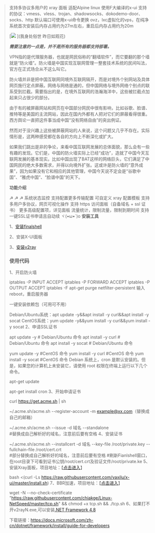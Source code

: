 > 支持多协议多用户的 xray 面板 适配Alpine linux 使用F大编译的x-ui 支持的协议：vmess、vless、trojan、shadowsocks、dokodemo-door、socks、http 默认端口可使用x-ui命令更换 ovz，lxc虚拟化的vps，在纯净系统首次安装后内存占用约为27m左右，重启后内存占用约为20m
> 
> [![](https://camo.githubusercontent.com/a7699c0b9a644e656f297368579f11324544581b279e2684c35a90fb56835ff0/68747470733a2f2f706963322e7a697975616e2e77616e672f757365722f3077302f323032342f30382f72692532305f315f5f643535396535616238393730312e6a70673f7261773d74727565) ](我身处俗世 昨日如观花)
> 
> _**需要注意的一点是，并不是所有的服务器都支持部署。**_
> 
> VPN指的是代理服务器，也就是网民俗称的“翻墙软件”，而它要翻的那个墙就是“防火墙”。防火墙是中国实现互联网管理一整套技术系统的民间叫法，官方在正式场合从不这么叫它。
> 
> 防火墙并非是把中国互联网同境外互联网隔开，而是对境外个别网站及具体网页施行定点屏蔽。网络与网络是通的，但中国网络与境外网络个别点的联系受到拦截。需要指出的是，在境外互联网的浩瀚海洋中，这些被拦截点加起来只占很少的部分。
> 
> 由于有的被屏蔽网站和网页在中国部分网民中很有影响，比如谷歌、脸谱、推特等是美国的主流网站，因此在国内外都有人把对它们的屏蔽看得很重。西方舆论一直把这件事当成中国“没有网络自由”的突出例证。
> 
> 然而对于没兴趣上这些被屏蔽网站的人来说，这个问题又几乎不存在。实际情形是，这两种感受都在各自的方向上不断深化或扩大。
> 
> 如果我们跳出是非的争论，来看中国互联网发展的总体面貌，那么会有一些有趣的发现。它们是，中国的防火墙实际上已经“成功”，造就了中国今天互联网发展的基本现实。比如中国出现了BAT这样的网络巨头，它们满足了中国网民的绝大多数需求，并得以向境外扩张。这或许是防火墙的“意外成果”，因为如果没有它和相应的其他管理，中国今天说不定会是“谷歌中国”、“雅虎中国”、“脸谱中国”的天下。
> 
> **功能介绍**
> 
> ☭	☭	☭
> 系统状态监控	支持配置更多传输配置	可自定义 xray 配置模板
> 支持多用户多协议，网页可视化操作	支持 https 访问面板（自备域名 + ssl 证书）	更多高级配置项，详见面板
> 流量统计，限制流量，限制到期时间	支持一键SSL证书申请且自动续	ヾ(•ω•`)o
> **安装工具**
> 
> 1、[安装finalshell](https://www.hostbuf.com/t/988.html)
> 
> 2、安装X-UI面板
> 
> 3、[安装v2ray](https://github.com/2dust/v2rayN/releases)
> 
> ### 使用代码
> 1、开启防火墙
> 
> iptables -P INPUT ACCEPT
> iptables -P FORWARD ACCEPT
> iptables -P OUTPUT ACCEPT
> iptables -F
> apt-get purge netfilter-persistent
> 输入reboot，重启服务器
> 
> 一键安装依赖包（可用可不用）
> 
> Debian/Ubuntu系统：apt update -y&&apt install -y curl&&apt install -y socat
> CentOS系统：yum update -y&&yum install -y curl&&yum install -y socat
> 2、申请SSL证书
> 
> apt update -y       # Debian/Ubuntu 命令
> apt install -y curl   # Debian/Ubuntu 命令
> apt install -y socat  # Debian/Ubuntu 命令
> 
> yum update -y        #CentOS 命令
> yum install -y curl    #CentOS 命令
> yum install -y socat   #CentOS 命令
> Debian 系统上，cron 是默认安装的。但是，如果您的计算机上未安装它，请使用 root 权限在终端上运行以下几个命令。
> 
> apt-get update
> 
> apt-get install cron
> 3、开始申请证书
> 
> curl https://get.acme.sh | sh
> 
> ~/.acme.sh/acme.sh --register-account -m example@xx.com（替换成自己的邮箱）
> 
> ~/.acme.sh/acme.sh --issue -d 域名 --standalone   
> #替换成自己解析好的域名，注意前后要有空格
> 4、安装证书
> 
> ~/.acme.sh/acme.sh --installcert -d 域名 --key-file /root/private.key --fullchain-file /root/cert.crt    
> #部分替换成自己解析好的域名，注意前后要有空格
> #刷新Fianlshell窗口，在root目录下可看到证书公钥/root/cert.crt及验证文件/root/private.ke
> 5、安装Xray面板，项目地址：【[点击进入](https://github.com/vaxilu/x-ui)】
> 
> bash <(curl -Ls https://raw.githubusercontent.com/vaxilu/x-ui/master/install.sh)
> 7、BBR加速，项目地址：【[点击进入](https://github.com/Chikage0o0/Linux-NetSpeed)】
> 
> wget -N --no-check-certificate "https://raw.githubusercontent.com/chiakge/Linux-NetSpeed/master/tcp.sh" && chmod +x tcp.sh && ./tcp.sh
> 6、如果打不开v2rayN.exe,可以安装[.NET Framework 4.8](https://dotnet.microsoft.com/download/dotnet-framework/net48)
> 
> 下载链接：https://docs.microsoft.com/zh-cn/dotnet/framework/install/guide-for-developers

